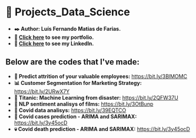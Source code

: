 # :battery: Projects_Data_Science

* **:black_nib: Author: Luís Fernando Matias de Farias.**
* **:file_folder: [Click here](https://github.com/Luis20matias/Portfolio) to see my portfolio.**
* **:page_with_curl: [Click here](https://www.linkedin.com/in/lu%C3%ADs-fernando-matias-de-farias-52234b20a/?locale=en_US) to see my LinkedIn.**


## Below are the codes that I've made:

* **:necktie: Predict attrition of your valuable employees:** https://bit.ly/3BlMOMC
* **:bar_chart: Customer Segmentation for Marketing Strategy:** https://bit.ly/2URwX7Y
* **:ship:  Titanic: Machine Learning from disaster:** https://bit.ly/2QFW37U
* **:movie_camera:  NLP sentiment analisys of films:** https://bit.ly/3OtBunp
* **:syringe:  Covid data analisys:** https://bit.ly/39EQTCO
* **:hospital:  Covid cases prediction - ARIMA and SARIMAX:** https://bit.ly/3y45ocD
* **:skull:  Covid death prediction - ARIMA and SARIMAX:** https://bit.ly/3y45ocD

